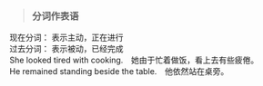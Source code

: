 >### 分词作表语
 	
现在分词： 表示主动，正在进行 <br>
过去分词： 表示被动，已经完成 <br>
She looked tired with cooking.　她由于忙着做饭，看上去有些疲倦。 <br>
He remained standing beside the table.　他依然站在桌旁。 <br>

